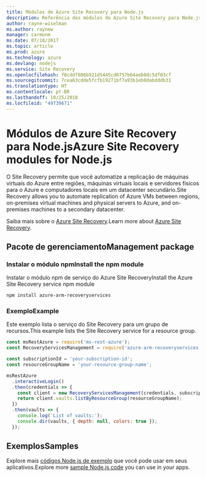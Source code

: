 ```yaml
---
title: Módulos de Azure Site Recovery para Node.js
description: Referência dos módulos do Azure Site Recovery para Node.js
author: rayne-wiselman
ms.author: raynew
manager: carmonm
ms.date: 07/18/2017
ms.topic: article
ms.prod: azure
ms.technology: azure
ms.devlang: nodejs
ms.service: Site Recovery
ms.openlocfilehash: f8cddf806b921d5445cd0757b64aeb0dc5df03cf
ms.sourcegitcommit: 7cea63cdde5fcfb19271bf7a93b1eb0dabdddb31
ms.translationtype: HT
ms.contentlocale: pt-BR
ms.lasthandoff: 10/25/2018
ms.locfileid: "49739671"
---
```

# <a name="azure-site-recovery-modules-for-nodejs"></a><span data-ttu-id="501de-103">Módulos de Azure Site Recovery para Node.js</span><span class="sxs-lookup"><span data-stu-id="501de-103">Azure Site Recovery modules for Node.js</span></span>

<span data-ttu-id="501de-104">O Site Recovery permite que você automatize a replicação de máquinas virtuais do Azure entre regiões, máquinas virtuais locais e servidores físicos para o Azure e computadores locais em um datacenter secundário.</span><span class="sxs-lookup"><span data-stu-id="501de-104">Site Recovery allows you to automate replication of Azure VMs between regions, on-premises virtual machines and physical servers to Azure, and on-premises machines to a secondary datacenter.</span></span>

<span data-ttu-id="501de-105">Saiba mais sobre o [Azure Site Recovery](https://docs.microsoft.com/azure/site-recovery/site-recovery-overview).</span><span class="sxs-lookup"><span data-stu-id="501de-105">Learn more about [Azure Site Recovery](https://docs.microsoft.com/azure/site-recovery/site-recovery-overview).</span></span>

## <a name="management-package"></a><span data-ttu-id="501de-106">Pacote de gerenciamento</span><span class="sxs-lookup"><span data-stu-id="501de-106">Management package</span></span>

### <a name="install-the-npm-module"></a><span data-ttu-id="501de-107">Instalar o módulo npm</span><span class="sxs-lookup"><span data-stu-id="501de-107">Install the npm module</span></span>

<span data-ttu-id="501de-108">Instalar o módulo npm de serviço do Azure Site Recovery</span><span class="sxs-lookup"><span data-stu-id="501de-108">Install the Azure Site Recovery service npm module</span></span>

```bash
npm install azure-arm-recoveryservices
```

### <a name="example"></a><span data-ttu-id="501de-109">Exemplo</span><span class="sxs-lookup"><span data-stu-id="501de-109">Example</span></span>

<span data-ttu-id="501de-110">Este exemplo lista o serviço do Site Recovery para um grupo de recursos.</span><span class="sxs-lookup"><span data-stu-id="501de-110">This example lists the Site Recovery service for a resource group.</span></span>

```javascript
const msRestAzure = require('ms-rest-azure');
const RecoveryServicesManagement = require('azure-arm-recoveryservices');

const subscriptionId = 'your-subscription-id';
const resourceGroupName = 'your-resource-group-name';

msRestAzure
  .interactiveLogin()
  .then(credentials => {
    const client = new RecoveryServicesManagement(credentials, subscriptionId);
    return client.vaults.listByResourceGroup(resourceGroupName);
  })
  .then(vaults => {
    console.log('List of vaults:');
    console.dir(vaults, { depth: null, colors: true });
  });
```

## <a name="samples"></a><span data-ttu-id="501de-111">Exemplos</span><span class="sxs-lookup"><span data-stu-id="501de-111">Samples</span></span>

<span data-ttu-id="501de-112">Explore mais [códigos Node.js de exemplo](https://azure.microsoft.com/resources/samples/?platform=nodejs) que você pode usar em seus aplicativos.</span><span class="sxs-lookup"><span data-stu-id="501de-112">Explore more [sample Node.js code](https://azure.microsoft.com/resources/samples/?platform=nodejs) you can use in your apps.</span></span>
